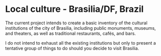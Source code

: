 # Local culture - Brasilia/DF, Brazil

The current project intends to create a basic inventory of the cultural institutions of the city of Brasilia, including public monuments, museums, and theaters, as well as traditional restaurants, cafés, and bars.

I do not intend to exhaust all the existing institutions but only to present a tentative group of things to do should you decide to visit Brasilia.
